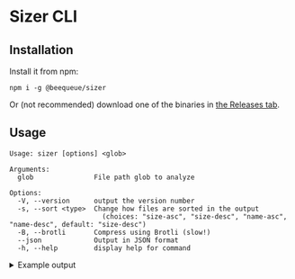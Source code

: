 # Sizer CLI

## Installation

Install it from npm:

```
npm i -g @beequeue/sizer
```

Or (not recommended) download one of the binaries in [the Releases tab](https://github.com/BeeeQueue/sizer/releases).

## Usage

```
Usage: sizer [options] <glob>

Arguments:
  glob               File path glob to analyze

Options:
  -V, --version      output the version number
  -s, --sort <type>  Change how files are sorted in the output
                       (choices: "size-asc", "size-desc", "name-asc", "name-desc", default: "size-desc")
  -B, --brotli       Compress using Brotli (slow!)
  --json             Output in JSON format
  -h, --help         display help for command
```

<details>
<summary>Example output</summary>

```
❯ sizer dist/**/*.js
Path                                          Size      Gzip     Diff%
----                                          ----      ----     -----
dist/assets/vendor.a06e18d4.js                144.79KB  47.58KB  -67%
dist/assets/index.2143eba7.js                 18.17KB   7.79KB   -57%
dist/sw.js                                    16.24KB   5.6KB    -66%
dist/assets/virtual_pwa-register.69ec1145.js  5.81KB    2.42KB   -58%
-----                                         ------    ------   ----
Total                                         185KB     63.38KB  -66%
```

</details>
